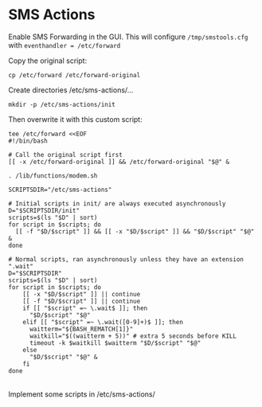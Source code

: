 # SMS Actions

Enable SMS Forwarding in the GUI. This will configure `/tmp/smstools.cfg` with `eventhandler = /etc/forward`

Copy the original script:

    cp /etc/forward /etc/forward-original

Create directories /etc/sms-actions/...

    mkdir -p /etc/sms-actions/init

Then overwrite it with this custom script:

    tee /etc/forward <<EOF
    #!/bin/bash

    # Call the original script first
    [[ -x /etc/forward-original ]] && /etc/forward-original "$@" &

    . /lib/functions/modem.sh

    SCRIPTSDIR="/etc/sms-actions"

    # Initial scripts in init/ are always executed asynchronously
    D="$SCRIPTSDIR/init"
    scripts=$(ls "$D" | sort)
    for script in $scripts; do
      [[ -f "$D/$script" ]] && [[ -x "$D/$script" ]] && "$D/$script" "$@" &
    done

    # Normal scripts, ran asynchronously unless they have an extension ".wait"
    D="$SCRIPTSDIR"
    scripts=$(ls "$D" | sort)
    for script in $scripts; do
        [[ -x "$D/$script" ]] || continue
        [[ -f "$D/$script" ]] || continue
        if [[ "$script" =~ \.wait$ ]]; then
          "$D/$script" "$@"
        elif [[ "$script" =~ \.wait([0-9]+)$ ]]; then
          waitterm="${BASH_REMATCH[1]}"
          waitkill="$((waitterm + 5))" # extra 5 seconds before KILL
          timeout -k $waitkill $waitterm "$D/$script" "$@"
        else
          "$D/$script" "$@" &
        fi
    done

\
Implement some scripts in /etc/sms-actions/ 
